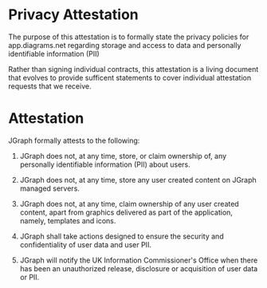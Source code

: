 # Privacy Attestation

The purpose of this attestation is to formally state the privacy policies for app.diagrams.net regarding storage and access to data and personally identifiable information (PII)

Rather than signing individual contracts, this attestation is a living document that evolves to provide sufficent statements to cover individual attestation requests that we receive.

# Attestation

JGraph formally attests to the following:

1) JGraph does not, at any time, store, or claim ownership of, any personally identifiable information (PII) about users.

1) JGraph does not, at any time, store any user created content on JGraph managed servers. 

1) JGraph does not, at any time, claim ownership of any user created content, apart from graphics delivered as part of the application, namely, templates and icons.

1) JGraph shall take actions designed to ensure the security and confidentiality
of user data and user PII.

1) JGraph will notify the UK Information Commissioner's Office when there has been an unauthorized release, disclosure or acquisition of user data or PII.
